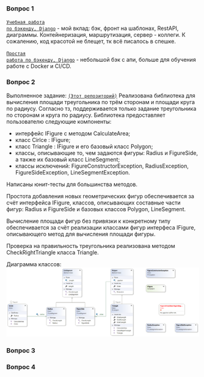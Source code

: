 ### Вопрос 1
<code>[Учебная работа по бэкенду, Django](https://github.com/mshat/web_project)</code> - мой вклад: бэк, фронт на шаблонах, RestAPI, диаграммы. Контейнеризация, маршрутизация, сервер - коллеги.
К сожалению, код красотой не блещет, тк всё писалось в спешке.

<code>[Простая работа по бэкенду, Django](https://github.com/mshat/rsoi-simple-perosn-with-api-on-docker)</code> - небольшой бэк с апи, больше для обучения работе с Docker и CI/CD.

### Вопрос 2

Выполненное задание: <code>[(Этот репозиторий)](https://github.com/mshat/FigureArea)</code>
Реализована библиотека для вычисления площади треугольника по трём сторонам и площади круга по радиусу. 
Согласно тз, поддерживается только задание треугольника по сторонам и круга по радиусу.
Библиотека предоставляет пользователю следующие компоненты:
* интерфейс IFigure с методом CalculateArea;
* класс Cirlce : IFigure;
* класс Triangle : IFigure и его базовый класс Polygon;
* классы, описывающие то, чем задаются фигуры: Radius и FigureSide, а также их базовый класс LineSegment;
* классы исключений: FigureConstructorException, RadiusException, FigureSideException,  LineSegmentException.

Написаны юнит-тесты для большинства методов.

Простота добавления новых геометрических фигур обеспечивается за счёт интерфейса IFigure, классов, описывающих составные части фигур: Radius и FigureSide и базовых классов Polygon, LineSegment.

Вычисление площади фигур без привязки к конкретному типу обеспечивается за счёт реализации классами фигур интерфеса IFigure, описывающего метод для вычисления площади фигуры.

Проверка на правильность треугольника реализована методом CheckRightTriangle класса Triangle.

Диаграмма классов:
<code>![Диаграмма классов](https://github.com/mshat/FigureArea/blob/master/ClassDiagram.png)</code>
### Вопрос 3


### Вопрос 4


